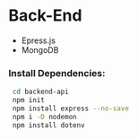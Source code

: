 # Back-End

- Epress.js
- MongoDB

### Install Dependencies:

```bash
 cd backend-api
 npm init
 npm install express --no-save
 npm i -D nodemon
 npm install dotenv
```
